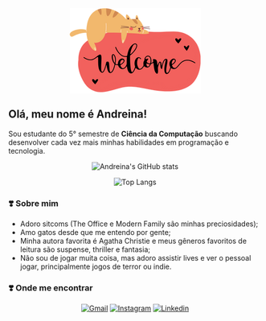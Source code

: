 <div align="center">
  <a href="https://github.com/andromedeh">
    <img align="center" src="welcomeicon1.png">
  </a>
</div>

## Olá, meu nome é Andreina! 

Sou estudante do 5° semestre de <b>Ciência da Computação</b> buscando desenvolver cada vez mais minhas habilidades em programação e tecnologia. 

<div align="center">

![Andreina's GitHub stats](https://github-readme-stats.vercel.app/api?username=andromedeh&show_icons=true&theme=rose) 

![Top Langs](https://github-readme-stats.vercel.app/api/top-langs/?username=andromedeh&theme=rose&hide_progress=true)

</div>

### ❣️ Sobre mim
- Adoro sitcoms (The Office e Modern Family são minhas preciosidades);
- Amo gatos desde que me entendo por gente;
- Minha autora favorita é Agatha Christie e meus gêneros favoritos de leitura
são suspense, thriller e fantasia;
- Não sou de jogar muita coisa, mas adoro assistir lives e ver o pessoal jogar, principalmente jogos de terror ou indie.

### ❣️ Onde me encontrar

<div align="center">

[![Gmail](https://img.shields.io/badge/Gmail-D14836?style=for-the-badge&logo=gmail&logoColor=white)](https://mailto:andreinanovaes@gmail.com)
[![Instagram](https://img.shields.io/badge/Instagram-E4405F?style=for-the-badge&logo=instagram&logoColor=white)](https://www.instagram.com/andromedeh/)
[![Linkedin](https://img.shields.io/badge/LinkedIn-0077B5?style=for-the-badge&logo=linkedin&logoColor=white)](https://www.linkedin.com/in/andreinamelo)
</div>
